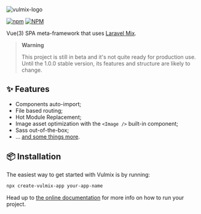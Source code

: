 ![vulmix-logo](https://user-images.githubusercontent.com/8026741/192224953-9fad0854-0610-4c71-bcf0-55f40206bea8.svg)

[![npm](https://img.shields.io/npm/v/vulmix?color=%231DBA78&style=for-the-badge)](https://www.npmjs.com/package/vulmix) [![NPM](https://img.shields.io/npm/l/vulmix?color=%23F3A1F0&style=for-the-badge)](https://github.com/ojvribeiro/vulmix/blob/main/LICENCE)

Vue(3) SPA meta-framework that uses [Laravel Mix](https://www.npmjs.com/package/laravel-mix).

> **Warning**
>
> This project is still in beta and it's not quite ready for production use. Until the 1.0.0 stable version, its features and structure are likely to change.

## ✨ Features

- Components auto-import;
- File based routing;
- Hot Module Replacement;
- Image asset optimization with the `<Image />` built-in component;
- Sass out-of-the-box;
- ... [and some things more](https://vulmix.vercel.app/).

## 📦 Installation

The easiest way to get started with Vulmix is by running:

```bash
npx create-vulmix-app your-app-name
```

Head up to [the online documentation](https://vulmix.vercel.app/guide/get-started) for more info on how to run your project.
